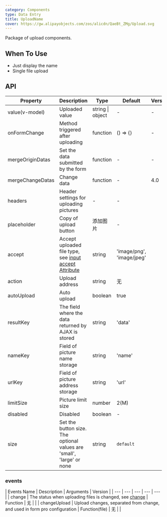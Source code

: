 ```yaml
---
category: Components
type: Data Entry
title: UploadName
cover: https://gw.alipayobjects.com/zos/alicdn/QaeBt_ZMg/Upload.svg
---
```


Package of upload components.

## When To Use

- Just display the name
- Single file upload

## API

| Property | Description | Type | Default | Version |
| --- | --- | --- | --- | --- |
| value(v-model) | Uploaded value | string \| object | - | - |
| onFormChange | Method triggered after uploading | function | () => {} | - |
| mergeOriginDatas | Set the data submitted by the form | function | - | - |
| mergeChangeDatas | Change data | function | - | 4.0 |
| headers | Header settings for uploading pictures | - | - |  |
| placeholder | Copy of upload button | 添加图片 | - |  |
| accept | Accept uploaded file type, see [input accept Attribute](https://developer.mozilla.org/en-US/docs/Web/HTML/Element/input/file#accept) | string | 'image/png', 'image/jpeg' |  |
| action | Upload address | string | 无 |  |
| autoUpload | Auto upload | boolean | true |  |
| resultKey | The field where the data returned by AJAX is stored | string | 'data' |  |
| nameKey | Field of picture name storage | string | 'name' |  |
| urlKey | Field of picture address storage | string | 'url' |  |
| limitSize | Picture limit size | number | 2(M) |  |
| disabled | Disabled | boolean | - |  |
| size | Set the button size. The optional values are 'small', 'large' or none | string | `default` |  |

### events

| Events Name | Description | Arguments | Version |
| --- | --- | --- | --- | --- |
| change | The status when uploading files is changed, see [change](#change) | Function | 无 |  |
| changeUpload | Upload changes, separated from change, and used in form pro configuration | Function(file) | 无 |  |
